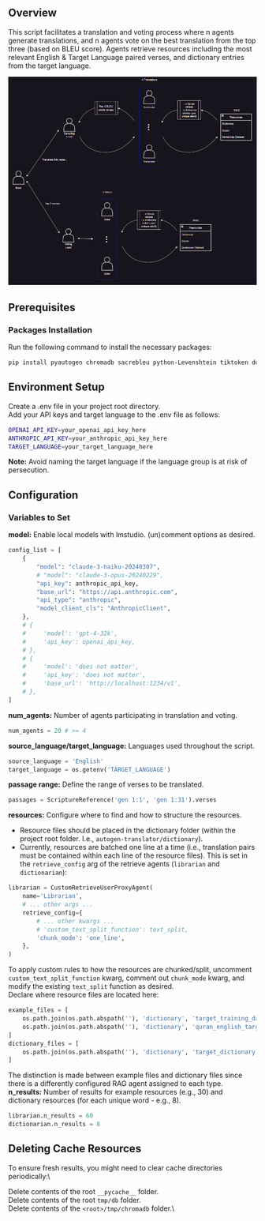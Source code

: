 ## Overview
This script facilitates a translation and voting process where n agents generate translations, and n agents vote on the best translation from the top three (based on BLEU score). Agents retrieve resources including the most relevant English & Target Language paired verses, and dictionary entries from the target language.

![Agent Communication Diagram](agent_sample_vote_diagram.png)  

## Prerequisites
### Packages Installation
Run the following command to install the necessary packages:

```bash
pip install pyautogen chromadb sacrebleu python-Levenshtein tiktoken dotenv 
```

## Environment Setup
Create a .env file in your project root directory.\
Add your API keys and target language to the .env file as follows:

```bash
OPENAI_API_KEY=your_openai_api_key_here
ANTHROPIC_API_KEY=your_anthropic_api_key_here
TARGET_LANGUAGE=your_target_language_here
```
**Note:** Avoid naming the target language if the language group is at risk of persecution.

## Configuration
### Variables to Set
**model:** Enable local models with lmstudio. (un)comment options as desired.
```python
config_list = [
    {
        "model": "claude-3-haiku-20240307",
        # "model": "claude-3-opus-20240229",
        "api_key": anthropic_api_key,
        "base_url": "https://api.anthropic.com",
        "api_type": "anthropic",
        "model_client_cls": "AnthropicClient",
    },
    # {
    #     'model': 'gpt-4-32k',
    #     'api_key': openai_api_key,
    # },
    # {
    #     'model': 'does not matter',
    #     'api_key': 'does not matter',
    #     'base_url': 'http://localhost:1234/v1',
    # },    
]
```
**num_agents:** Number of agents participating in translation and voting.
```python
num_agents = 20 # >= 4
```
**source_language/target_language:** Languages used throughout the script.
```python
source_language = 'English'
target_language = os.getenv('TARGET_LANGUAGE')
```
**passage range:** Define the range of verses to be translated.
```python
passages = ScriptureReference('gen 1:1', 'gen 1:31').verses
```
**resources:** Configure where to find and how to structure the resources. 
- Resource files should be placed in the dictionary folder (within the project root folder. I.e., `autogen-translator/dictionary`).
- Currently, resources are batched one line at a time (i.e., translation pairs must be contained within each line of the resource files). This is set in the `retrieve_config` arg of the retrieve agents (`librarian` and `dictionarian`):
```python
librarian = CustomRetrieveUserProxyAgent(
    name='Librarian',
    # ... other args ...
    retrieve_config={
        # ... other kwargs ...
        # 'custom_text_split_function': text_split,
        'chunk_mode': 'one_line',
    },
)
```
To apply custom rules to how the resources are chunked/split, uncomment `custom_text_split_function` kwarg, comment out `chunk_mode` kwarg, and modify the existing `text_split` function as desired.\
Declare where resource files are located here:
```python
example_files = [
    os.path.join(os.path.abspath(''), 'dictionary', 'target_training_dataset_joined.txt'),
    os.path.join(os.path.abspath(''), 'dictionary', 'quran_english_target_joined.txt'),
]
dictionary_files = [
    os.path.join(os.path.abspath(''), 'dictionary', 'target_dictionary.txt'),
]
```
The distinction is made between example files and dictionary files since there is a differently configured RAG agent assigned to each type.
**n_results:** Number of results for example resources (e.g., 30) and dictionary resources (for each unique word - e.g., 8).
```python
librarian.n_results = 60
dictionarian.n_results = 8 
```

## Deleting Cache Resources
To ensure fresh results, you might need to clear cache directories periodically:\

Delete contents of the root `__pycache__` folder.\
Delete contents of the root `tmp/db` folder.\
Delete contents of the `<root>/tmp/chromadb` folder.\